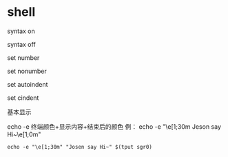 # shell
syntax on

syntax off

set number 

set nonumber

set autoindent

set cindent

基本显示

echo -e 终端颜色+显示内容+结束后的颜色
例：
	echo -e "\e[1;30m Jeson say Hi~\e[1;0m"
	
	echo -e "\e[1;30m" "Josen say Hi~" $(tput sgr0)
